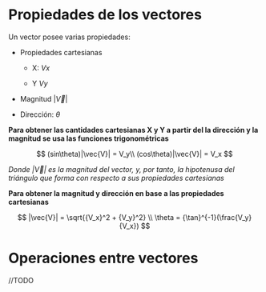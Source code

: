 



# Propiedades de los vectores

Un vector posee varias propiedades:

- Propiedades cartesianas
  
  - X: $Vx$
  
  - Y $Vy$

- Magnitud $|\vec{V}|$

- Dirección: $\theta$



**Para obtener las cantidades cartesianas X y Y a partir del la dirección y la magnitud se usa las funciones trigonométricas**



$$
(sin\theta)|\vec{V}| = V_y\\
(cos\theta)|\vec{V}| = V_x
$$



*Donde $|\vec{V}|$ es la magnitud del vector, y, por tanto, la hipotenusa del triángulo que forma con respecto a sus propiedades cartesianas*



**Para obtener la magnitud y dirección en base a las propiedades cartesianas**



$$
|\vec{V}| = \sqrt{{V_x}^2 + {V_y}^2} \\
\theta = {\tan}^{-1}(\frac{V_y}{V_x})
$$





# Operaciones entre vectores

//TODO
